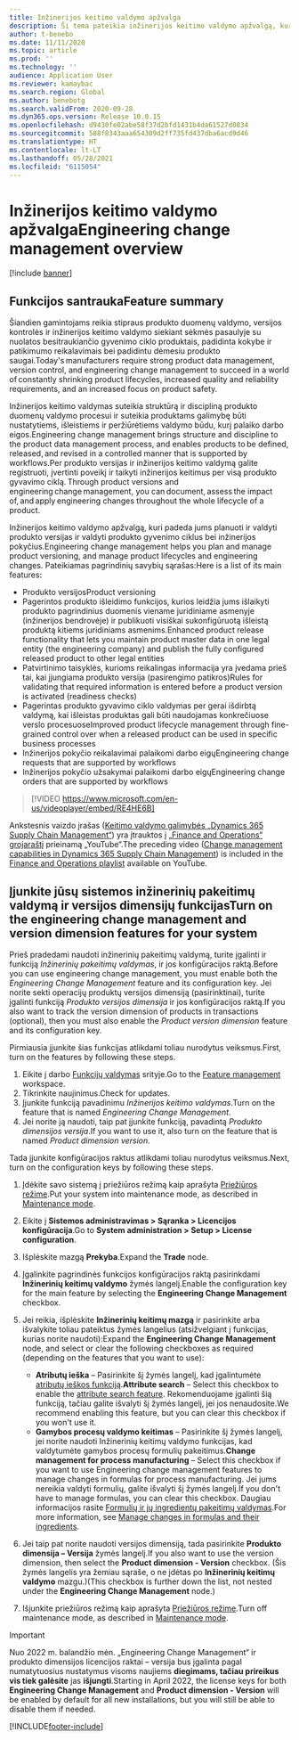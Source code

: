 ```yaml
---
title: Inžinerijos keitimo valdymo apžvalga
description: Ši tema pateikia inžinerijos keitimo valdymo apžvalgą, kuri padeda jums planuoti ir valdyti produkto versijas ir valdyti produkto gyvenimo ciklus bei inžinerijos pokyčius.
author: t-benebo
ms.date: 11/11/2020
ms.topic: article
ms.prod: ''
ms.technology: ''
audience: Application User
ms.reviewer: kamaybac
ms.search.region: Global
ms.author: benebotg
ms.search.validFrom: 2020-09-28
ms.dyn365.ops.version: Release 10.0.15
ms.openlocfilehash: d9430fe02abe58f37d2bfd1431b4da61527d0834
ms.sourcegitcommit: 588f8343aaa654309d2ff735fd437dba6acd9d46
ms.translationtype: HT
ms.contentlocale: lt-LT
ms.lasthandoff: 05/28/2021
ms.locfileid: "6115054"
---
```

# <a name="engineering-change-management-overview"></a><span data-ttu-id="c55e3-103">Inžinerijos keitimo valdymo apžvalga</span><span class="sxs-lookup"><span data-stu-id="c55e3-103">Engineering change management overview</span></span>

[!include [banner](../includes/banner.md)]

## <a name="feature-summary"></a><span data-ttu-id="c55e3-104">Funkcijos santrauka</span><span class="sxs-lookup"><span data-stu-id="c55e3-104">Feature summary</span></span>

<span data-ttu-id="c55e3-105">Šiandien gamintojams reikia stipraus produkto duomenų valdymo, versijos kontrolės ir inžinerijos keitimo valdymo siekiant sėkmės pasaulyje su nuolatos besitraukiančio gyvenimo ciklo produktais, padidinta kokybe ir patikimumo reikalavimais bei padidintu dėmesiu produkto saugai.</span><span class="sxs-lookup"><span data-stu-id="c55e3-105">Today's manufacturers require strong product data management, version control, and engineering change management to succeed in a world of constantly shrinking product lifecycles, increased quality and reliability requirements, and an increased focus on product safety.</span></span>

<span data-ttu-id="c55e3-106">Inžinerijos keitimo valdymas suteikia struktūrą ir discipliną produkto duomenų valdymo procesui ir suteikia produktams galimybę būti nustatytiems, išleistiems ir peržiūrėtiems valdymo būdu, kurį palaiko darbo eigos.</span><span class="sxs-lookup"><span data-stu-id="c55e3-106">Engineering change management brings structure and discipline to the product data management process, and enables products to be defined, released, and revised in a controlled manner that is supported by workflows.</span></span><span data-ttu-id="c55e3-107">Per produkto versijas ir inžinerijos keitimo valdymą galite registruoti, įvertinti poveikį ir taikyti inžinerijos keitimus per visą produkto gyvavimo ciklą.</span><span class="sxs-lookup"><span data-stu-id="c55e3-107"> Through product versions and engineering change management, you can document, assess the impact of, and apply engineering changes throughout the whole lifecycle of a product.</span></span>

<span data-ttu-id="c55e3-108">Inžinerijos keitimo valdymo apžvalgą, kuri padeda jums planuoti ir valdyti produkto versijas ir valdyti produkto gyvenimo ciklus bei inžinerijos pokyčius.</span><span class="sxs-lookup"><span data-stu-id="c55e3-108">Engineering change management helps you plan and manage product versioning, and manage product lifecycles and engineering changes.</span></span> <span data-ttu-id="c55e3-109">Pateikiamas pagrindinių savybių sąrašas:</span><span class="sxs-lookup"><span data-stu-id="c55e3-109">Here is a list of its main features:</span></span>

- <span data-ttu-id="c55e3-110">Produkto versijos</span><span class="sxs-lookup"><span data-stu-id="c55e3-110">Product versioning</span></span>
- <span data-ttu-id="c55e3-111">Pagerintos produkto išleidimo funkcijos, kurios leidžia jums išlaikyti produkto pagrindinius duomenis viename juridiniame asmenyje (inžinerijos bendrovėje) ir publikuoti visiškai sukonfigūruotą išleistą produktą kitiems juridiniams asmenims.</span><span class="sxs-lookup"><span data-stu-id="c55e3-111">Enhanced product release functionality that lets you maintain product master data in one legal entity (the engineering company) and publish the fully configured released product to other legal entities</span></span>
- <span data-ttu-id="c55e3-112">Patvirtinimo taisyklės, kurioms reikalingas informacija yra įvedama prieš tai, kai įjungiama produkto versija (pasirengimo patikros)</span><span class="sxs-lookup"><span data-stu-id="c55e3-112">Rules for validating that required information is entered before a product version is activated (readiness checks)</span></span>
- <span data-ttu-id="c55e3-113">Pagerintas produkto gyvavimo ciklo valdymas per gerai išdirbtą valdymą, kai išleistas produktas gali būti naudojamas konkrečiuose verslo procesuose</span><span class="sxs-lookup"><span data-stu-id="c55e3-113">Improved product lifecycle management through fine-grained control over when a released product can be used in specific business processes</span></span>
- <span data-ttu-id="c55e3-114">Inžinerijos pokyčio reikalavimai palaikomi darbo eigų</span><span class="sxs-lookup"><span data-stu-id="c55e3-114">Engineering change requests that are supported by workflows</span></span>
- <span data-ttu-id="c55e3-115">Inžinerijos pokyčio užsakymai palaikomi darbo eigų</span><span class="sxs-lookup"><span data-stu-id="c55e3-115">Engineering change orders that are supported by workflows</span></span>

> [!VIDEO https://www.microsoft.com/en-us/videoplayer/embed/RE4HE6B]

<span data-ttu-id="c55e3-116">Ankstesnis vaizdo įrašas ([Keitimo valdymo galimybės „Dynamics 365 Supply Chain Management“](https://youtu.be/N313FqvRuBc)) yra įtrauktos į [„Finance and Operations“ grojaraštį](https://www.youtube.com/playlist?list=PLcakwueIHoT_SYfIaPGoOhloFoCXiUSyW) prieinamą „YouTube“.</span><span class="sxs-lookup"><span data-stu-id="c55e3-116">The preceding video ([Change management capabilities in Dynamics 365 Supply Chain Management](https://youtu.be/N313FqvRuBc)) is included in the [Finance and Operations playlist](https://www.youtube.com/playlist?list=PLcakwueIHoT_SYfIaPGoOhloFoCXiUSyW) available on YouTube.</span></span>

## <a name="turn-on-the-engineering-change-management-and-version-dimension-features-for-your-system"></a><span data-ttu-id="c55e3-117">Įjunkite jūsų sistemos inžinerinių pakeitimų valdymą ir versijos dimensijų funkcijas</span><span class="sxs-lookup"><span data-stu-id="c55e3-117">Turn on the engineering change management and version dimension features for your system</span></span>

<span data-ttu-id="c55e3-118">Prieš pradedami naudoti inžinerinių pakeitimų valdymą, turite įgalinti ir funkciją *Inžinerinių pakeitimų valdymas*, ir jos konfigūracijos raktą.</span><span class="sxs-lookup"><span data-stu-id="c55e3-118">Before you can use engineering change management, you must enable both the *Engineering Change Management* feature and its configuration key.</span></span> <span data-ttu-id="c55e3-119">Jei norite sekti operacijų produktų versijos dimensiją (pasirinktinai), turite įgalinti funkciją *Produkto versijos dimensija* ir jos konfigūracijos raktą.</span><span class="sxs-lookup"><span data-stu-id="c55e3-119">If you also want to track the version dimension of products in transactions (optional), then you must also enable the *Product version dimension* feature and its configuration key.</span></span>

<span data-ttu-id="c55e3-120">Pirmiausia įjunkite šias funkcijas atlikdami toliau nurodytus veiksmus.</span><span class="sxs-lookup"><span data-stu-id="c55e3-120">First, turn on the features by following these steps.</span></span>

1. <span data-ttu-id="c55e3-121">Eikite į darbo [Funkcijų valdymas](../../fin-ops-core/fin-ops/get-started/feature-management/feature-management-overview.md) srityje.</span><span class="sxs-lookup"><span data-stu-id="c55e3-121">Go to the [Feature management](../../fin-ops-core/fin-ops/get-started/feature-management/feature-management-overview.md) workspace.</span></span>
1. <span data-ttu-id="c55e3-122">Tikrinkite naujinimus.</span><span class="sxs-lookup"><span data-stu-id="c55e3-122">Check for updates.</span></span>
1. <span data-ttu-id="c55e3-123">Įjunkite funkciją pavadinimu *Inžinerijos keitimo valdymas*.</span><span class="sxs-lookup"><span data-stu-id="c55e3-123">Turn on the feature that is named *Engineering Change Management*.</span></span>
1. <span data-ttu-id="c55e3-124">Jei norite ją naudoti, taip pat įjunkite funkciją, pavadintą *Produkto dimensijos versija*.</span><span class="sxs-lookup"><span data-stu-id="c55e3-124">If you want to use it, also turn on the feature that is named *Product dimension version*.</span></span>

<span data-ttu-id="c55e3-125">Tada įjunkite konfigūracijos raktus atlikdami toliau nurodytus veiksmus.</span><span class="sxs-lookup"><span data-stu-id="c55e3-125">Next, turn on the configuration keys by following these steps.</span></span>

1. <span data-ttu-id="c55e3-126">Įdėkite savo sistemą į priežiūros režimą kaip aprašyta [Priežiūros režime](../../fin-ops-core/dev-itpro/sysadmin/maintenance-mode.md).</span><span class="sxs-lookup"><span data-stu-id="c55e3-126">Put your system into maintenance mode, as described in [Maintenance mode](../../fin-ops-core/dev-itpro/sysadmin/maintenance-mode.md).</span></span>
1. <span data-ttu-id="c55e3-127">Eikite į **Sistemos administravimas \> Sąranka \> Licencijos konfigūracija**.</span><span class="sxs-lookup"><span data-stu-id="c55e3-127">Go to **System administration \> Setup \> License configuration**.</span></span>
1. <span data-ttu-id="c55e3-128">Išplėskite mazgą **Prekyba**.</span><span class="sxs-lookup"><span data-stu-id="c55e3-128">Expand the **Trade** node.</span></span>
1. <span data-ttu-id="c55e3-129">Įgalinkite pagrindinės funkcijos konfigūracijos raktą pasirinkdami **Inžinerinių keitimų valdymo** žymės langelį.</span><span class="sxs-lookup"><span data-stu-id="c55e3-129">Enable the configuration key for the main feature by selecting the **Engineering Change Management** checkbox.</span></span>
1. <span data-ttu-id="c55e3-130">Jei reikia, išplėskite **Inžinerinių keitimų mazgą** ir pasirinkite arba išvalykite toliau pateiktus žymės langelius (atsižvelgiant į funkcijas, kurias norite naudoti):</span><span class="sxs-lookup"><span data-stu-id="c55e3-130">Expand the **Engineering Change Management** node, and select or clear the following checkboxes as required (depending on the features that you want to use):</span></span>

    - <span data-ttu-id="c55e3-131">**Atributų ieška** – Pasirinkite šį žymės langelį, kad įgalintumėte [atributų ieškos funkciją](engineering-attributes-and-search.md).</span><span class="sxs-lookup"><span data-stu-id="c55e3-131">**Attribute search** – Select this checkbox to enable the [attribute search feature](engineering-attributes-and-search.md).</span></span> <span data-ttu-id="c55e3-132">Rekomenduojame įgalinti šią funkciją, tačiau galite išvalyti šį žymės langelį, jei jos nenaudosite.</span><span class="sxs-lookup"><span data-stu-id="c55e3-132">We recommend enabling this feature, but you can clear this checkbox if you won't use it.</span></span>
    - <span data-ttu-id="c55e3-133">**Gamybos procesų valdymo keitimas** – Pasirinkite šį žymės langelį, jei norite naudoti Inžinerinių keitimų valdymo funkcijas, kad valdytumėte gamybos procesų formulių pakeitimus.</span><span class="sxs-lookup"><span data-stu-id="c55e3-133">**Change management for process manufacturing** – Select this checkbox if you want to use Engineering change management features to manage changes in formulas for process manufacturing.</span></span> <span data-ttu-id="c55e3-134">Jei jums nereikia valdyti formulių, galite išvalyti šį žymės langelį.</span><span class="sxs-lookup"><span data-stu-id="c55e3-134">If you don't have to manage formulas, you can clear this checkbox.</span></span> <span data-ttu-id="c55e3-135">Daugiau informacijos rasite [Formulių ir jų ingredientų pakeitimų valdymas](manage-formula-changes.md).</span><span class="sxs-lookup"><span data-stu-id="c55e3-135">For more information, see [Manage changes in formulas and their ingredients](manage-formula-changes.md).</span></span>

1. <span data-ttu-id="c55e3-136">Jei taip pat norite naudoti versijos dimensiją, tada pasirinkite **Produkto dimensija – Versija** žymės langelį.</span><span class="sxs-lookup"><span data-stu-id="c55e3-136">If you also want to use the version dimension, then select the **Product dimension - Version** checkbox.</span></span> <span data-ttu-id="c55e3-137">(Šis žymės langelis yra žemiau sąraše, o ne įdėtas po **Inžinerinių keitimų valdymo** mazgu.)</span><span class="sxs-lookup"><span data-stu-id="c55e3-137">(This checkbox is further down the list, not nested under the **Engineering Change Management** node.)</span></span>
1. <span data-ttu-id="c55e3-138">Išjunkite priežiūros režimą kaip aprašyta [Priežiūros režime](../../fin-ops-core/dev-itpro/sysadmin/maintenance-mode.md).</span><span class="sxs-lookup"><span data-stu-id="c55e3-138">Turn off maintenance mode, as described in [Maintenance mode](../../fin-ops-core/dev-itpro/sysadmin/maintenance-mode.md).</span></span>

> [!IMPORTANT]
> <span data-ttu-id="c55e3-139">Nuo 2022 m. balandžio mėn. „Engineering Change Management“ ir produkto dimensijos licencijos raktai – versija bus įgalinta pagal numatytuosius nustatymus visoms naujiems **diegimams, tačiau prireikus vis tiek galėsite** jas **išjungti**.</span><span class="sxs-lookup"><span data-stu-id="c55e3-139">Starting in April 2022, the license keys for both **Engineering Change Management** and **Product dimension - Version** will be enabled by default for all new installations, but you will still be able to disable them if needed.</span></span>

[!INCLUDE[footer-include](../../includes/footer-banner.md)]
